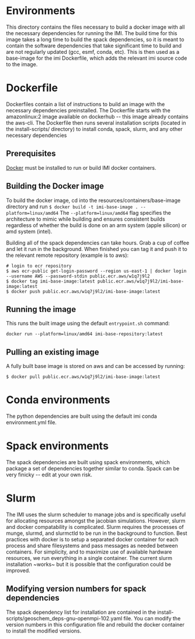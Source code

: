 # Environments 
This directory contains the files necessary to build a docker image with all the necessary dependencies for running the IMI. The build time for this image takes a long time to build the spack dependencies, so it is meant to contain the software dependencies that take significant time to build and are not regularly updated (gcc, esmf, conda, etc). This is then used as a base-image for the imi Dockerfile, which adds the relevant imi source code to the image.

# Dockerfile
Dockerfiles contain a list of instructions to build an image with the necessary dependencies preinstalled. The Dockerfile starts with the amazonlinux:2 image available on dockerhub -- this image already contains the aws-cli. The Dockerfile then runs several installation scripts (located in the install-scripts/ directory) to install conda, spack, slurm, and any other necessary dependencies

## Prerequisites
[Docker](https://www.docker.com/) must be installed to run or build IMI docker containers.

## Building the Docker image 
To build the docker image, cd into the resources/containers/base-image directory and run
`$ docker build -t imi-base-image . --platform=linux/amd64`
The `--platform=linux/amd64` flag specifies the architecture to mimic while building and ensures consistent builds regardless of whether the build is done on an arm system (apple silicon) or amd system (intel).

Building all of the spack dependencies can take hours. Grab a cup of coffee and let it run in the background.
When finished you can tag it and push it to the relevant remote repository (example is to aws):
```
# login to ecr repository
$ aws ecr-public get-login-password --region us-east-1 | docker login --username AWS --password-stdin public.ecr.aws/w1q7j9l2
$ docker tag imi-base-image:latest public.ecr.aws/w1q7j9l2/imi-base-image:latest
$ docker push public.ecr.aws/w1q7j9l2/imi-base-image:latest
```
## Running the image
This runs the built image using the default `entrypoint.sh` command:

`docker run --platform=linux/amd64 imi-base-repository:latest`

## Pulling an existing image
A fully built base image is stored on aws and can be accessed by running:
```
$ docker pull public.ecr.aws/w1q7j9l2/imi-base-image:latest
```
# Conda environments
The python dependencies are built using the default imi conda environment.yml file.

# Spack environments
The spack dependencies are built using spack environments, which package a set of dependencies together similar to conda. Spack can be very finicky -- edit at your own risk.

# Slurm
The IMI uses the slurm scheduler to manage jobs and is specifically useful for allocating resources amongst the jacobian simulations. However, slurm and docker compatability is complicated. Slurm requires the processes of munge, slurmd, and slurmctld to be run in the background to function. Best practices with docker is to setup a separated docker container for each process and share filesystems and pass messages as needed between containers. For simplicity, and to maximize use of available hardware resources, we run everything in a single container. The current slurm installation ~works~ but it is possible that the configuration could be improved.
## Modifying version numbers for spack dependencies
The spack dependency list for installation are contained in the install-scripts/geoschem_deps-gnu-openmpi-102.yaml file. You can modify the version numbers in this configuration file and rebuild the docker container to install the modified versions.



